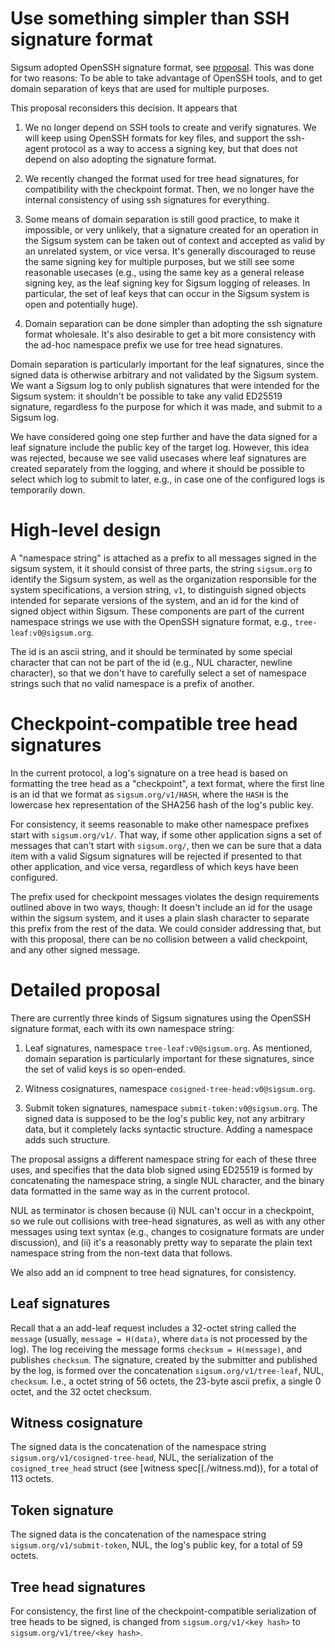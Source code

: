 # Use something simpler than SSH signature format

Sigsum adopted OpenSSH signature format, see
[proposal](./2021-11-ssh-signature-format.md). This was done for two
reasons: To be able to take advantage of OpenSSH tools, and to get
domain separation of keys that are used for multiple purposes.

This proposal reconsiders this decision. It appears that

1. We no longer depend on SSH tools to create and verify signatures.
   We will keep using OpenSSH formats for key files, and support the
   ssh-agent protocol as a way to access a signing key, but that does
   not depend on also adopting the signature format.

2. We recently changed the format used for tree head signatures, for
   compatibility with the checkpoint format. Then, we no longer have
   the internal consistency of using ssh signatures for everything.

3. Some means of domain separation is still good practice, to make it
   impossible, or very unlikely, that a signature created for an
   operation in the Sigsum system can be taken out of context and
   accepted as valid by an unrelated system, or vice versa. It's
   generally discouraged to reuse the same signing key for multiple
   purposes, but we still see some reasonable usecases (e.g., using
   the same key as a general release signing key, as the leaf signing
   key for Sigsum logging of releases. In particular, the set of leaf
   keys that can occur in the Sigsum system is open and potentially
   huge).
   
4. Domain separation can be done simpler than adopting the ssh
   signature format wholesale. It's also desirable to get a bit more
   consistency with the ad-hoc namespace prefix we use for tree head
   signatures.

Domain separation is particularly important for the leaf signatures,
since the signed data is otherwise arbitrary and not validated by the
Sigsum system. We want a Sigsum log to only publish signatures that
were intended for the Sigsum system: it shouldn't be possible to take
any valid ED25519 signature, regardless fo the purpose for which it
was made, and submit to a Sigsum log.

We have considered going one step further and have the data signed for
a leaf signature include the public key of the target log. However,
this idea was rejected, because we see valid usecases where leaf
signatures are created separately from the logging, and where it
should be possible to select which log to submit to later, e.g., in
case one of the configured logs is temporarily down.

# High-level design

A "namespace string" is attached as a prefix to all messages signed in
the sigsum system, it it should consist of three parts, the string
`sigsum.org` to identify the Sigsum system, as well as the
organization responsible for the system specifications, a version
string, `v1`, to distinguish signed objects intended for separate
versions of the system, and an id for the kind of signed object within
Sigsum. These components are part of the current namespace strings we
use with the OpenSSH signature format, e.g.,
`tree-leaf:v0@sigsum.org`.

The id is an ascii string, and it should be terminated by some special
character that can not be part of the id (e.g., NUL character, newline
character), so that we don't have to carefully select a set of
namespace strings such that no valid namespace is a prefix of another.

# Checkpoint-compatible tree head signatures

In the current protocol, a log's signature on a tree head is based on
formatting the tree head as a "checkpoint", a text format, where the
first line is an id that we format as `sigsum.org/v1/HASH`, where the
`HASH` is the lowercase hex representation of the SHA256 hash of the
log's public key.

For consistency, it seems reasonable to make other namespace prefixes
start with `sigsum.org/v1/`. That way, if some other application
signs a set of messages that can't start with `sigsum.org/`, then we
can be sure that a data item with a valid Sigsum signatures will be
rejected if presented to that other application, and vice versa,
regardless of which keys have been configured.

The prefix used for checkpoint messages violates the design
requirements outlined above in two ways, though: It doesn't include an
id for the usage within the sigsum system, and it uses a plain slash
character to separate this prefix from the rest of the data. We could
consider addressing that, but with this proposal, there can be no
collision between a valid checkpoint, and any other signed message.

# Detailed proposal

There are currently three kinds of Sigsum signatures using the OpenSSH
signature format, each with its own namespace string:

1. Leaf signatures, namespace `tree-leaf:v0@sigsum.org`. As mentioned,
   domain separation is particularly important for these signatures,
   since the set of valid keys is so open-ended.

2. Witness cosignatures, namespace `cosigned-tree-head:v0@sigsum.org`.

3. Submit token signatures, namespace `submit-token:v0@sigsum.org`.
   The signed data is supposed to be the log's public key, not any
   arbitrary data, but it completely lacks syntactic structure. Adding
   a namespace adds such structure.

The proposal assigns a different namespace string for each of these
three uses, and specifies that the data blob signed using ED25519 is
formed by concatenating the namespace string, a single NUL character,
and the binary data formatted in the same way as in the current
protocol.

NUL as terminator is chosen because (i) NUL can't occur in a
checkpoint, so we rule out collisions with tree-head signatures, as
well as with any other messages using text syntax (e.g., changes to
cosignature formats are under discussion), and (ii) it's a reasonably
pretty way to separate the plain text namespace string from the
non-text data that follows.

We also add an id compnent to tree head signatures, for consistency.

## Leaf signatures

Recall that a an add-leaf request includes a 32-octet string called
the `message` (usually, `message = H(data)`, where `data` is not
processed by the log). The log receiving the message forms `checksum =
H(message)`, and publishes `checksum`. The signature, created by the
submitter and published by the log, is formed over the concatenation
`sigsum.org/v1/tree-leaf`, NUL, `checksum`. I.e., a octet string of 56
octets, the 23-byte ascii prefix, a single 0 octet, and the 32 octet
checksum.

## Witness cosignature

The signed data is the concatenation of the namespace string
`sigsum.org/v1/cosigned-tree-head`, NUL, the serialization of the
`cosigned_tree_head` struct (see [witness spec[(./witness.md)), for a
total of 113 octets.

## Token signature

The signed data is the concatenation of the namespace string
`sigsum.org/v1/submit-token`, NUL, the log's public key, for a total
of 59 octets.

## Tree head signatures

For consistency, the first line of the checkpoint-compatible
serialization of tree heads to be signed, is changed from
`sigsum.org/v1/<key hash>` to `sigsum.org/v1/tree/<key hash>`.

